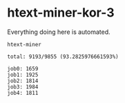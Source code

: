# htext-miner-kor-3

Everything doing here is automated.

```
htext-miner

total: 9193/9855 (93.2825976661593%)

job0: 1659
job1: 1925
job2: 1814
job3: 1984
job4: 1811
```
